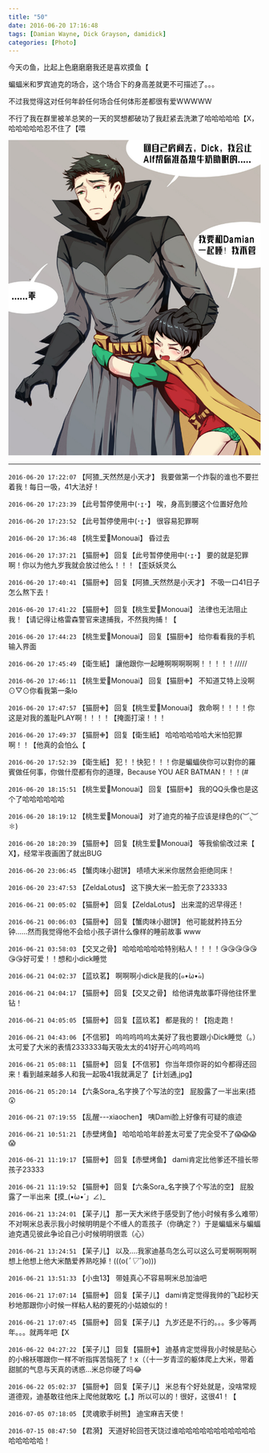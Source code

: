 ```yaml
---
title: "50"
date: 2016-06-20 17:16:48
tags: [Damian Wayne, Dick Grayson, damidick]
categories: [Photo]
---
```


<p>今天の鱼，比起上色磨磨磨我还是喜欢摸鱼【</p> 
<p>蝙蝠米和罗宾迪克的场合，这个场合下的身高差就更不可描述了。。。<br /></p> 
<p>不过我觉得这对任何年龄任何场合任何体形差都很有爱WWWWW</p> 
<p>不行了我在群里被羊总笑的一天的冥想都破功了我赶紧去洗漱了哈哈哈哈哈【X，哈哈哈哈哈忍不住了【喂</p>

![](https://raw.githubusercontent.com/alicewish/meowchain247/master/img_cVZNdzJtQk9JV2RtK2pDeDJBZVdFaWU3R3lQcW1YSjZheGZGVTZLRGc3dTNhOUtOSklnOEtnPT0.jpg)

---

`2016-06-20 17:22:07` 【阿猹\_天然然是小天才】 我要做第一个炸裂的谁也不要拦着我！每日一吸，41大法好！

`2016-06-20 17:23:39` 【此号暂停使用中(･ｪ･】 唉，身高到腰这个位置好危险

`2016-06-20 17:23:52` 【此号暂停使用中(･ｪ･】 很容易犯罪啊

`2016-06-20 17:36:48` 【桃生爱🍑Monouai】 昏过去

`2016-06-20 17:37:21` 【猫厨✙】 回复【此号暂停使用中(･ｪ･】 要的就是犯罪啊！你以为他九岁我就会放过他么！！！【歪妖妖灵么

`2016-06-20 17:40:41` 【猫厨✙】 回复【阿猹\_天然然是小天才】 不吸一口41日子怎么熬下去！

`2016-06-20 17:41:22` 【猫厨✙】 回复【桃生爱🍑Monouai】 法律也无法阻止我！【请记得让格雷森警官来逮捕我，不然我拘捕！【

`2016-06-20 17:44:23` 【桃生爱🍑Monouai】 回复【猫厨✙】 给你看看我的手机输入界面

`2016-06-20 17:45:49` 【衛生紙】 讓他跟你一起睡啊啊啊啊啊！！！！！/////

`2016-06-20 17:46:11` 【桃生爱🍑Monouai】 回复【猫厨✙】 不知道艾特上没啊⊙▽⊙你看我第一条lo

`2016-06-20 17:47:57` 【猫厨✙】 回复【桃生爱🍑Monouai】 救命啊！！！！你这是对我的羞耻PLAY啊！！！！【掩面打滚！！！

`2016-06-20 17:49:37` 【猫厨✙】 回复【衛生紙】 哈哈哈哈哈哈大米怕犯罪啊！！【他真的会怕么【

`2016-06-20 17:52:39` 【衛生紙】 犯！！快犯！！！你是蝙蝠俠你可以對你的羅賓做任何事，你做什麼都有你的道理，Because YOU AER BATMAN！！！(#

`2016-06-20 18:15:51` 【桃生爱🍑Monouai】 回复【猫厨✙】 我的QQ头像也是这个了哈哈哈哈哈哈

`2016-06-20 18:19:12` 【桃生爱🍑Monouai】 对了迪克的袖子应该是绿色的(︶.̮︶✽)

`2016-06-20 18:20:39` 【猫厨✙】 回复【桃生爱🍑Monouai】 等我偷偷改过来【 X】，经常半夜画困了就出BUG

`2016-06-20 23:06:45` 【蟹肉味小甜饼】 啧啧大米米你居然会拒绝同床！

`2016-06-20 23:47:53` 【ZeldaLotus】 这下换大米一脸无奈了233333

`2016-06-21 00:05:02` 【猫厨✙】 回复【ZeldaLotus】 出来混的迟早得还！

`2016-06-21 00:06:03` 【猫厨✙】 回复【蟹肉味小甜饼】 他可能就矜持五分钟……然而我觉得他不会给小孩子讲什么像样的睡前故事 www

`2016-06-21 03:58:03` 【交叉之骨】 哈哈哈哈哈哈特别粘人！！！！😘😘😘😘😘😘😘好可爱！！想和小dick睡觉

`2016-06-21 04:02:37` 【蓝玖茗】 啊啊啊小dick是我的(๑•̀ω•́๑)

`2016-06-21 04:04:17` 【猫厨✙】 回复【交叉之骨】 给他讲鬼故事吓得他往怀里钻！

`2016-06-21 04:05:05` 【猫厨✙】 回复【蓝玖茗】 都是我的！【抱走跑！

`2016-06-21 04:43:06` 【不信邪】 呜呜呜呜呜太美好了我也要跟小Dick睡觉（。）太可爱了大米的表情2333333每天吸太太的41好开心呜呜呜呜

`2016-06-21 05:08:11` 【猫厨✙】 回复【不信邪】 你当年烦你哥的如今都得还回来！看到越来越多人和我一起吸41我就满足了【计划通,jpg】

`2016-06-21 05:20:14` 【六条Sora\_名字换了个写法的空】 屁股露了一半出来(捂😲

`2016-06-21 07:19:55` 【乱醒---xiaochen】 咦Dami脸上好像有可疑的痕迹

`2016-06-21 10:51:21` 【赤壁烤鱼】 哈哈哈哈年龄差太可爱了完全受不了😱😱😱😱

`2016-06-21 11:19:17` 【猫厨✙】 回复【赤壁烤鱼】 dami肯定比他爹还不擅长带孩子23333

`2016-06-21 11:19:52` 【猫厨✙】 回复【六条Sora\_名字换了个写法的空】 屁股露了一半出来【摸\_(•̀ω•́ 」∠)\_

`2016-06-21 13:24:01` 【茉子儿】 那一天大米终于感受到了他小时候有多么难带）不对啊米总表示我小时候明明是个不缠人的乖孩子（你确定？）于是蝙蝠米与蝙蝠迪克遇见彼此争论自己小时候明明很乖（心）

`2016-06-21 13:24:51` 【茉子儿】 以及....我家迪基鸟怎么可以这么可爱啊啊啊啊想上他想上他大米酷爱养熟吃掉！(((o(*ﾟ▽ﾟ*)o)))

`2016-06-21 13:51:33` 【小虫13】 带娃真心不容易啊米总加油吧

`2016-06-21 17:07:14` 【猫厨✙】 回复【茉子儿】 dami肯定觉得我帅的飞起秒天秒地那跟你小时候一样粘人粘的要死的小姑娘似的！

`2016-06-21 17:07:45` 【猫厨✙】 回复【茉子儿】 九岁还是不行的。。。多少等两年。。。就两年吧【X

`2016-06-22 04:27:22` 【茉子儿】 回复【猫厨✙】 迪基肯定觉得我小时候是贴心的小棉袄哪跟你一样不听指挥苦恼死了！x（（十一岁青涩的躯体爬上大米，带着甜腻的气息与天真的诱惑…米总你硬了吗😂

`2016-06-22 05:02:37` 【猫厨✙】 回复【茉子儿】 米总有个好处就是，没啥常规道德观，迪基敢往他床上爬他就敢吃【。】所以可以的！很好，这很41！【

`2016-07-05 07:18:05` 【灵魂歌手树熊】 迪宝麻吉天使！

`2016-07-15 08:47:50` 【君漪】 天道好轮回苍天饶过谁哈哈哈哈哈哈哈哈哈哈哈哈哈哈哈哈！
